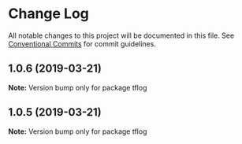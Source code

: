 # Change Log

All notable changes to this project will be documented in this file.
See [Conventional Commits](https://conventionalcommits.org) for commit guidelines.

## 1.0.6 (2019-03-21)

**Note:** Version bump only for package tflog





## 1.0.5 (2019-03-21)

**Note:** Version bump only for package tflog
